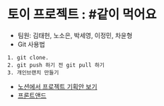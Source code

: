 # 토이 프로젝트 : #같이 먹어요

- 팀원: 김태헌, 노소은, 박세영, 이정민, 차윤형  
- Git 사용법
```
1. git clone.
2. git push 하기 전 git pull 하기
3. 개인브랜치 만들기
```

- [노션에서 프로젝트 기획안 보기](https://zany-griffin-32a.notion.site/POSCO-ICT-3-3-tastybit-f6d5064517404c99863607ad1b3dcc41)
- [프론트앤드 ](https://github.com/xsa1113/poscoICT_mini/tree/main/FrontEnd/frontend)
